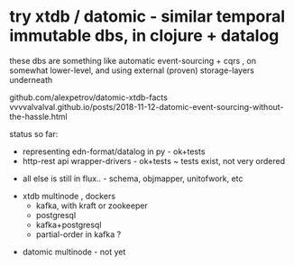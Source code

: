 # try xtdb / datomic - similar temporal immutable dbs, in clojure + datalog

these dbs are something like automatic event-sourcing + cqrs , on somewhat lower-level, and using external (proven) storage-layers underneath

github.com/alexpetrov/datomic-xtdb-facts
vvvvalvalval.github.io/posts/2018-11-12-datomic-event-sourcing-without-the-hassle.html

status so far: 
 + representing edn-format/datalog in py - ok+tests
 + http-rest api wrapper-drivers - ok+tests
 ~ tests exist, not very ordered
 - all else is still in flux.. - schema, objmapper, unitofwork, etc
 + xtdb multinode , dockers
 	+ kafka, with kraft or zookeeper
	+ postgresql
	+ kafka+postgresql
	- partial-order in kafka ?
 - datomic multinode - not yet

